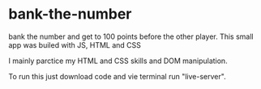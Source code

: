 # bank-the-number
bank the number and get to 100 points before the other player.
This small app was builed with JS, HTML and CSS

I mainly parctice my HTML and CSS skills and DOM manipulation.

To run this just download code and vie terminal run "live-server".
